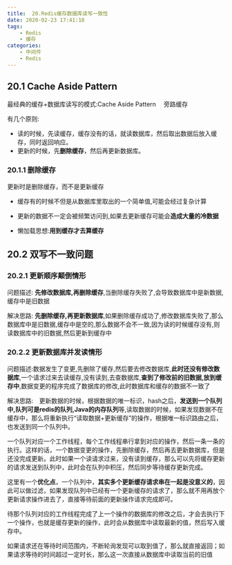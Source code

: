 ```yaml
---
title:  20.Redis缓存数据库读写一致性
date: 2020-02-23 17:41:18
tags:
    - Redis
    - 缓存
categories:
    - 中间件
    - Redis
---
```


## 20.1 Cache Aside Pattern 

最经典的缓存+数据库读写的模式:Cache Aside Pattern 　旁路缓存

有几个原则:

- 读的时候，先读缓存，缓存没有的话，就读数据库，然后取出数据后放入缓存，同时返回响应。
- 更新的时候，先**删除缓存**，然后再更新数据库。

### 20.1.1 删除缓存

更新时是删除缓存，而不是更新缓存

- 缓存有的时候不但是从数据库里取出的一个简单值,可能会经过复杂计算

- 更新的数据不一定会被频繁访问到,如果去更新缓存可能会**造成大量的冷数据**
- 懒加载思想:**用到缓存才去算缓存**



## 20.2 双写不一致问题

### 20.2.1 更新顺序颠倒情形 

问题描述: **先修改数据库,再删除缓存**,当删除缓存失败了,会导致数据库中是新数据,缓存中是旧数据

解决思路: **先删除缓存,再更新数据库**,如果删除缓存成功了,修改数据库失败了,那么数据库中是旧数据,缓存中是空的,那么数据不会不一致,因为读的时候缓存没有,则读数据库中的旧数据,然后更新到缓存中



### 20.2.2 更新数据库并发读情形 

问题描述:数据发生了变更,先删除了缓存,然后要去修改数据库,**此时还没有修改数据库**,一个请求过来去读缓存,没有读到,去查数据库,**查到了修改前的旧数据,放到缓存中**,数据变更的程序完成了数据库的修改,此时数据库和缓存的数据不一致了

解决思路:　更新数据的时候，根据数据的唯一标识，hash之后，**发送到一个队列中,队列可是redis的队列,Java的内存队列**等,读取数据的时候，如果发现数据不在缓存中，那么将重新执行“读取数据+更新缓存”的操作，根据唯一标识路由之后，也发送到同一个队列中。

一个队列对应一个工作线程，每个工作线程串行拿到对应的操作，然后一条一条的执行。这样的话，一个数据变更的操作，先删除缓存，然后再去更新数据库，但是还没完成更新。此时如果一个读请求过来，没有读到缓存，那么可以先将缓存更新的请求发送到队列中，此时会在队列中积压，然后同步等待缓存更新完成。

这里有一个**优化点**，一个队列中，**其实多个更新缓存请求串在一起是没意义的**，因此可以做过滤，如果发现队列中已经有一个更新缓存的请求了，那么就不用再放个更新请求操作进去了，直接等待前面的更新操作请求完成即可。

待那个队列对应的工作线程完成了上一个操作的数据库的修改之后，才会去执行下一个操作，也就是缓存更新的操作，此时会从数据库中读取最新的值，然后写入缓存中。

如果请求还在等待时间范围内，不断轮询发现可以取到值了，那么就直接返回；如果请求等待的时间超过一定时长，那么这一次直接从数据库中读取当前的旧值

